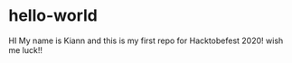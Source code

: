 # hello-world
HI 
My name is Kiann and this is my first repo for Hacktobefest 2020!
wish me luck!!

